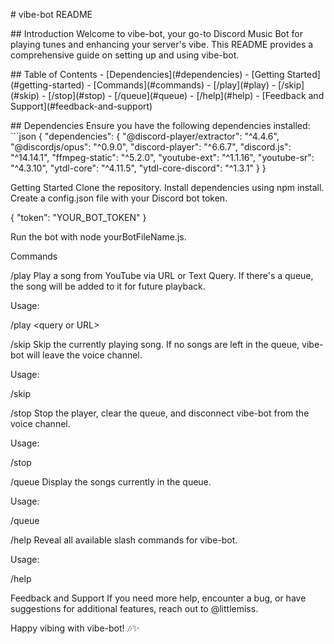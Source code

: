 \# vibe-bot README

\## Introduction Welcome to vibe-bot, your go-to Discord Music Bot for
playing tunes and enhancing your server\'s vibe. This README provides a
comprehensive guide on setting up and using vibe-bot.

\## Table of Contents - \[Dependencies\](#dependencies) - \[Getting
Started\](#getting-started) - \[Commands\](#commands)  -
\[/play\](#play)  - \[/skip\](#skip)  - \[/stop\](#stop)  -
\[/queue\](#queue)  - \[/help\](#help) - \[Feedback and
Support\](#feedback-and-support)

\## Dependencies Ensure you have the following dependencies installed:
\`\`\`json { \"dependencies\": { \"@discord-player/extractor\":
\"\^4.4.6\", \"@discordjs/opus\": \"\^0.9.0\", \"discord-player\":
\"\^6.6.7\", \"discord.js\": \"\^14.14.1\", \"ffmpeg-static\":
\"\^5.2.0\", \"youtube-ext\": \"\^1.1.16\", \"youtube-sr\":
\"\^4.3.10\", \"ytdl-core\": \"\^4.11.5\", \"ytdl-core-discord\":
\"\^1.3.1\" } }

Getting Started Clone the repository. Install dependencies using npm
install. Create a config.json file with your Discord bot token.

{ \"token\": \"YOUR_BOT_TOKEN\" }

Run the bot with node yourBotFileName.js.

Commands

/play Play a song from YouTube via URL or Text Query. If there\'s a
queue, the song will be added to it for future playback.

Usage:

/play \<query or URL\>

/skip Skip the currently playing song. If no songs are left in the
queue, vibe-bot will leave the voice channel.

Usage:

/skip

/stop Stop the player, clear the queue, and disconnect vibe-bot from the
voice channel.

Usage:

/stop

/queue Display the songs currently in the queue.

Usage:

/queue

/help Reveal all available slash commands for vibe-bot.

Usage:

/help

Feedback and Support If you need more help, encounter a bug, or have
suggestions for additional features, reach out to \@littlemiss.

Happy vibing with vibe-bot! 🎶✨
